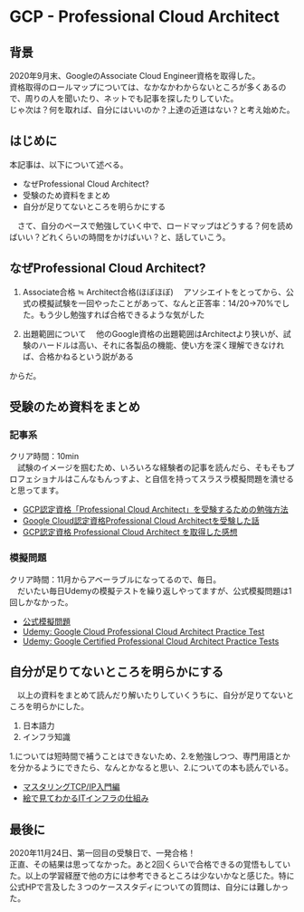 # GCP - Professional Cloud Architect

## 背景

2020年9月末、GoogleのAssociate Cloud Engineer資格を取得した。  
資格取得のロールマップについては、なかなかわからないところが多くあるので、周りの人を聞いたり、ネットでも記事を探したりしていた。  
じゃ次は？何を取れば、自分にはいいのか？上達の近道はない？と考え始めた。

## はじめに

本記事は、以下について述べる。

- なぜProfessional Cloud Architect?
- 受験のため資料をまとめ
- 自分が足りてないところを明らかにする

　さて、自分のペースで勉強していく中で、ロードマップはどうする？何を読めばいい？どれくらいの時間をかけばいい？と、話していこう。

## なぜProfessional Cloud Architect?

1. Associate合格 ≒ Architect合格(ほぼほぼ)
　アソシエイトをとってから、公式の模擬試験を一回やったことがあって、なんと正答率：14/20→70%でした。もう少し勉強すれば合格できるような気がした

2. 出題範囲について
　他のGoogle資格の出題範囲はArchitectより狭いが、試験のハードルは高い、それに各製品の機能、使い方を深く理解できなければ、合格かねるという説がある

からだ。

## 受験のため資料をまとめ

### 記事系

クリア時間：10min  
　試験のイメージを掴むため、いろいろな経験者の記事を読んだら、そもそもプロフェショナルはこんなもんっすよ、と自信を持ってスラスラ模擬問題を潰せると思ってます。

- [GCP認定資格「Professional Cloud Architect」を受験するための勉強方法](https://daddytrevia.com/gcp/Professional_Cloud_Architect/)
- [Google Cloud認定資格Professional Cloud Architectを受験した話](https://techblog.gmo-ap.jp/2019/09/25/google-cloud-certified-pca/)
- [GCP認定資格 Professional Cloud Architect を取得した感想](https://tmrtmhr.info/tech/gcp/certification-professional-cloud-architect/)

### 模擬問題

クリア時間：11月からアベーラブルになってるので、毎日。  
　だいたい毎日Udemyの模擬テストを繰り返しやってますが、公式模擬問題は1回しかなかった。

- [公式模擬問題](https://cloud.google.com/certification/practice-exam/cloud-architect)
- [Udemy: Google Cloud Professional Cloud Architect Practice Test](https://www.udemy.com/course/google-cloud-certified-professional-cloud-architect-practice-test/)
- [Udemy: Google Certified Professional Cloud Architect Practice Tests](https://www.udemy.com/course/gcp-pca-practice-tests-latest/)

## 自分が足りてないところを明らかにする

　以上の資料をまとめて読んだり解いたりしていくうちに、自分が足りてないところを明らかにした。

1. 日本語力
2. インフラ知識

1.については短時間で補うことはできないため、2.を勉強しつつ、専門用語とかを分かるようにできたら、なんとかなると思い、2.についての本も読んでいる。

- [マスタリングTCP/IP入門編](https://www.amazon.co.jp/-/en/%E4%BA%95%E4%B8%8A%E7%9B%B4%E4%B9%9F-ebook/dp/B0827QNDNT/ref=sr_1_2?crid=128B2AQORIF6L&dchild=1&keywords=%E3%83%9E%E3%82%B9%E3%82%BF%E3%83%AA%E3%83%B3%E3%82%B0tcp%2Fip+%E5%85%A5%E9%96%80%E7%B7%A8&sprefix=%E3%83%9E%E3%82%B9%E3%82%BF%E3%83%AA%E3%83%B3%E3%82%B0%2Caps%2C307&sr=8-2)
- [絵で見てわかるITインフラの仕組み](https://www.amazon.co.jp/-/en/%E5%B1%B1%E5%B4%8E-%E6%B3%B0%E5%8F%B2-ebook/dp/B07R21VSNC/ref=sr_1_1?crid=3P4OLBZ735368&dchild=1&keywords=%E7%B5%B5%E3%81%A7%E8%A6%8B%E3%81%A6%E3%82%8F%E3%81%8B%E3%82%8Bit%E3%82%A4%E3%83%B3%E3%83%95%E3%83%A9%E3%81%AE%E4%BB%95%E7%B5%84%E3%81%BF&sprefix=%E7%B5%B5%E3%81%A7%E8%A6%8B%E3%81%A6%E3%82%8F%E3%81%8B%E3%82%8BIT%2Caps%2C292&sr=8-1)

## 最後に

2020年11月24日、第一回目の受験日で、一発合格！  
正直、その結果は思ってなかった。あと2回くらいで合格できるの覚悟もしていた。以上の学習経歴で他の方には参考できるところは少ないかなと感じた。特に公式HPで言及した３つのケーススタディについての質問は、自分には難しかった。
